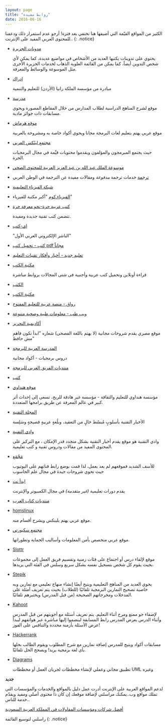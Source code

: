 ```yaml
---
layout: page
title: "روابط مفيدة"
date: 2016-06-16
---
```



الكثير من المواقع القيّمة التي أضيفها هنا تختفي بعد فترة! أرجو عدم استمرار ذلك ودعمنا للمحتوى العربي المفيد على الإنترنت..
{: .notice}

* [مدونات الجزيرة](http://blogs.aljazeera.net/)

	يحتوي على تدوينات يكتبها العديد من الأشخاص في مواضيع عديدة، كما يمكن ﻷي شخص التدوين أيضاً، كما يمكن من القائمة العلوية الذهاب لخدمات الجزيرة الأخرى مثل الموسوعة والوسائط والمعرفة.

* [إدراك](https://www.edraak.org/)
	
	 مبادرة من مؤسسة الملكة رانيا (الأردن) للتعليم والتنمية

* [مدرسة](https://madrasa.org/)

    موقع لشرح المناهج الدراسية لطلاب المدارس من خلال المقاطع المصورة ويحوي مسابقات ذات جوائز مادية.

* [موقع هرماش](https://harmash.com)

	موقع عربي يهتم بتعليم لغات البرمجة مجانا ويحوي أكواد خاصة به ومشروحة بالعربية

* [مجتمع لينُكس العربي](http://linuxac.org)
	
	حيث يجتمع المبرمجون والمؤلفون ويقدموا محتويات قيِّمة في مجال البرمجيات الحرة.


* [موسوعة الملك عبد الله بن عبد العزيز العربية للمحتوى الصحي](http://kaahe.org)


* [ترجمة](http://www.trgamah.com) خدمات ترجمة *مدفوعة* ومقالات مفيدة عن الترجمة في الوطن العربي

* [شبكة الفيزياء التعليمية](http://www.hazemsakeek.net)
* [الفيزياء.كوم](https://zoom-teach.blogspot.com) "أكبر مكتبة للفيزياء"

* [كتب عربية حرة-نحو معرفة حرة](http://librebooks.org/)

	تتضمن كتب تقنية جديدة ومفيدة.


* [إي-كتب](http://www.e-kutub.com/)

	"الناشر الإلكتروني العربي الأول"

* [كتب - تحميل كتب pdf مجاناً](http://www.kutubpdf.org/)

* [تعليم جديد - أخبار وأفكار تقنيات التعليم](http://www.new-educ.com/)

* [مكتبة الكتب](http://www.books-cloud.com/)

	قراءة أونلاين وتحميل كتب عربية وأجنبية فى شتى المجالات بروابط مباشرة

* [الكتب](http://www.alkottob.com/)

* [مكتبة الكتب](http://download-pdf-ebooks.org/)

* [رواق - منصة عربية للتعليم المفتوح](https://www.rwaq.org/)

* [ويب طب - معلومات طبية وصحية متنوعة](https://www.webteb.com/)

* [أكاديمية التحرير](http://tahriracademy.org/)

	موقع مصري يقدم شروحات مجانية (لا يهتم باللغة الفصحى) شعاره "ابدأ تكون فاهم مش حافظ"

* [المدرسة العربية للبرمجة](http://geek4arab.com/)

	دروس برمجيات - أكواد مجانية

* [منتديات الفريق العربي للبرمجة](http://arabteam2000-forum.com/)

* [كتب](http://www.kutub.info/)

* [موقع هنداوي](http://hindawi.org)
	
	مؤسسة هنداوي للتعليم والثقافة - مؤسسة غير هادفة للربح، تسعى إلى إحداث أثر كبير في عالم المعرفة عن طريق برامجها المتعددة. 

* [المجلة التقنية](http://www.it-scoop.com/)

	 الأخبار التقنية بأسلوبٍ مُبسّط خالٍ من التعقيد، وبلُغةٍ عربيةٍ فصيحةٍ وسَلِسة

* [وادي التقنية](http://itwadi.com)

	وادي التقنية هو موقع يقدم أخبار التقنية بشكل متجدد قدر الإمكان ، مع التركيز على المحتوى المفيد من مقالات ودروس تقنية و كتب تعليمية.


* [مَجْمَع](https://www.youtube.com/user/Mjma3Academy)

	للأسف الشديد فموقعهم لم يعد يعمل، لذا قمت بوضع رابط قناتهم على اليوتيوب حيث تحوي شروحات جيدة في مجال علم الحاسوب

* [ابدأ نت](http://ibdaanet.blogspot.com/)

	يقدم دورات تعليمية *(غير متقدمة)* في مجال الكمبيوتر والإنترنت

* [منتديات كتاب العرب](http://forums.arabsbook.com/)

* [homslinux](http://www.homslinux.com/) 

   	موقع عربي يهتم بلينكس ويشرح أقسام منه.

* [مجتمع سكيورتي](http://www.isecur1ty.org/)

	موقع عربي متخصص بأمن المعلومات وأساليب الحماية وتطوراتها.

* [Slottr](https://www.slottr.com)

    موقع لإلقاء درس أو اجتماع على فئات زمنية وتقسيم فريق العمل إلى مجموعات بحيث يقوم كل شخص بتسجيل نفسه بشكل سريع وسلس في الفئة التي يريدها.

* [Stepik](https://stepik.org)

    يحوي العديد من المناهج التعليمية ويتيح أيضًا إنشاء منهاج تعليمي مع تمارين وبه خاصية تصحيح التمارين البرمجية تلقائيًا (للطلاب) بحيث يتم تعريف أمثلة على المدخلات ومخرجاتهم الصحيحة (من قبل المدرس) ويختبرهم تلقائيًا.

* [Kahoot](http://kahoot.com)

    لإضفاء جو ممتع ومرح أثناء التعليم. يتم تعريف أسئلة مع أجوبتهم من قبل المدرس وأثناء الدرس يعرض المدرس رابط المسابقة لينضموا إليها مباشرة عبر هواتفهم ليبدأ عرض الأسئلة بأزمنة محددة والتنافس على الفوز!

* [Hackerrank](http://hackerrank.com)

    مسابقات أكواد ويتيح للمدرس إضافة تمارين مع شرح المطلوب ويقوم الطالب بحلها بأي لغة برمجية يريد! ويصحح الحل تلقائيًا.

* [Diagrams](app.diagrams.net)

    تطبيق مجاني وعملي لإنشاء مخططات لجريان العمل أو مخططات UML وغيره

**جديد**

لدعم المواقع العربية على الإنترنت أدرت عمل دليل بالمواقع والخدمات والمؤسسات التي تملك مواقع وب..يمكنك مراسلتي لإضافة موقعك إن كان ذا محتوى أصلي ومفيد ويقدّم خدمة للناس..

[أفضل شركات ومؤسسات المقاولات في المملكة العربية السعودية](/construction-companies-in-ksa)

راسلني لتوسيع القائمة
{: .notice}
